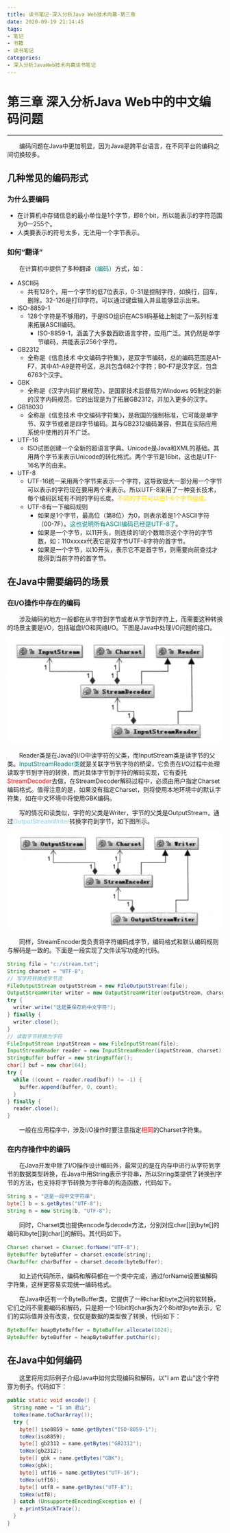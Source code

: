 ```yaml
---
title: 读书笔记-深入分析Java Web技术内幕-第三章
date: 2020-09-19 21:14:45
tags:
- 笔记
- 书籍
- 读书笔记
categories:
- 深入分析JavaWeb技术内幕读书笔记
---
```


# 第三章	深入分析Java Web中的中文编码问题

***

&emsp;&emsp;编码问题在Java中更加明显，因为Java是跨平台语言，在不同平台的编码之间切换较多。

## 几种常见的编码形式

### 为什么要编码

- 在计算机中存储信息的最小单位是1个字节，即8个bit，所以能表示的字符范围为0—255个。
- 人类要表示的符号太多，无法用一个字节表示。

### 如何“翻译”

&emsp;&emsp;在计算机中提供了多种翻译<font color=teal>（编码）</font>方式，如：

- ASCII码
  - 共有128个，用一个字节的低7位表示，0-31是控制字符，如换行，回车，删除。32-126是打印字符。可以通过键盘输入并且能够显示出来。
- ISO-8859-1
  - 128个字符是不够用的，于是ISO组织在ACSII码基础上制定了一系列标准来拓展ASCII编码。
    - ISO-8859-1，涵盖了大多数西欧语言字符，应用广泛。其仍然是单字节编码，共能表示256个字符。
- GB2312
  - 全称是《信息技术 中文编码字符集》，是双字节编码，总的编码范围是A1-F7，其中A1-A9是符号区，总共包含682个字符；B0-F7是汉字区，包含6763个汉字。
- GBK
  - 全称是《汉字内码扩展规范》，是国家技术监督局为Windows 95制定的新的汉字内码规范，它的出现是为了拓展GB2312，并加入更多的汉字。
- GB18030
  - 全称是《信息技术 中文编码字符集》，是我国的强制标准，它可能是单字节、双字节或者是四字节编码。其与GB2312编码兼容，但其在实际应用系统中使用的并不广泛。
- UTF-16
  - ISO试图创建一个全新的超语言字典。Unicode是Java和XML的基础。其用两个字节来表示Unicode的转化格式。两个字节是16bit，这也是UTF-16名字的由来。
- UTF-8
  - UTF-16统一采用两个字节来表示一个字符，这导致很大一部分用一个字节可以表示的字符现在要用两个来表示。所以UTF-8采用了一种变长技术，每个编码区域有不同的字码长度。<font color=gold>不同的字符可以由1-6个字节组成。</font>
  - UTF-8有一下编码规则
    - 如果是1个字节，最高位（第8位）为0，则表示着是1个ASCII字符（00-7F）。<font color=teal>这也说明所有ASCII编码已经是UTF-8了</font>。
    - 如果是一个字节，以11开头，则连续的1的个数暗示这个字符的字节数，如：110xxxxx代表它是双字节UTF-8字符的首字节。
    - 如果是一个字节，以10开头，表示它不是首字节，则需要向前查找才能得到当前字符的首字节。

## 在Java中需要编码的场景

### 在I/O操作中存在的编码

&emsp;&emsp;涉及编码的地方一般都在从字符到字节或者从字节到字符上，而需要这种转换的场景主要是I/O，包括磁盘I/O和网络I/O。下图是Java中处理I/O问题的接口。

![InterfaceHandlesIOProblem-1](Notes-Book-Analysis-Javaweb-ChapterThree/InterfaceHandlesIOProblem-1.png)

&emsp;&emsp;Reader类是在Java的I/O中读字符的父类，而InputStream类是读字节的父类。<font color=teal>InputStreamReader类</font>就是关联字节到字符的桥梁，它负责在I/O过程中处理读取字节到字符的转换，而对具体字节到字符的解码实现，它有委托<font color=red>StreamDecoder</font>去做，在StreamDecoder解码过程中，必须由用户指定Charset编码格式。值得注意的是，如果没有指定Charset，则将使用本地环境中的默认字符集，如在中文环境中将使用GBK编码。

&emsp;&emsp;写的情况和读类似，字符的父类是Writer，字节的父类是OutputStream，通过<font color=skyblue>OutputStreamWriter</font>转换字符到字节，如下图所示。

![InterfaceHandlesIOProblem-2](Notes-Book-Analysis-Javaweb-ChapterThree/InterfaceHandlesIOProblem-2.png)

&emsp;&emsp;同样，StreamEncoder类负责将字符编码成字节，编码格式和默认编码规则与解码是一致的。下面是一段实现了文件读写功能的代码。

```java
String file = "c:/stream.txt";
String charset = "UTF-8";
// 写字符转换成字节流
FileOutputStream outputStream = new FIleOutputStream(file);
OutputStreamWriter writer = new OutputStreamWriter(outputStream, charset);
try {
  writer.write("这是要保存的中文字符");
} finally {
  writer.close();
}
// 读取字节转换为字符
FileInputStream inputStream = new FileInputStream(file);
InputStreamReader reader = new InputStreamReader(inputStream, charset);
StringBuffer buffer = new StringBuffer();
char[] buf = new char[64];
try {
  while ((count = reader.read(buf)) != -1) {
    buffer.append(buffer, 0, count);
  }
} finally {
  reader.close();
}
```

&emsp;&emsp;一般在应用程序中，涉及I/O操作时要注意指定<font color=red>相同</font>的Charset字符集。

### 在内存操作中的编码

&emsp;&emsp;在Java开发中除了I/O操作设计编码外，最常见的是在内存中进行从字符到字节的数据类型转换，在Java中用String表示字符串，所以String类提供了转换到字节的方法，也支持将字节转换为字符串的构造函数，代码如下。

```java
String s = "这是一段中文字符串";
byte[] b = s.getBytes("UTF-8");
String n = new String(b, "UTF-8");
```

&emsp;&emsp;同时，Charset类也提供encode与decode方法，分别对应char[]到byte[]的编码和byte[]到char[]的解码。其代码如下。

```java
Charset charset = Charset.forName("UTF-8");
ByteBuffer byteBuffer = charset.encode(string);
CharBuffer charBuffer = charset.decode(byteBuffer);
```

&emsp;&emsp;如上述代码所示，编码和解码都在一个类中完成，通过forName设置编解码字符集，这样更容易实现统一编码格式。

&emsp;&emsp;在Java中还有一个ByteBuffer类，它提供了一种char和byte之间的软转换，它们之间不需要编码和解码，只是把一个16bit的char拆为2个8bit的byte表示，它们的实际值并没有改变，仅仅是数据的类型做了转换，代码如下：

```java
ByteBuffer heapByteBuffer = ByteBuffer.allocate(1024);
ByteBuffer byteBuffer = heapByteBuffer.putChar(c);
```

## 在Java中如何编码

&emsp;&emsp;这里将用实际例子介绍Java中如何实现编码和解码，以"I am 君山"这个字符穿为例子。代码如下：

```java
public static void encode() {
  String name = "I am 君山";
  toHex(name.toCharArray());
  try {
    byte[] iso8859 = name.getBytes("ISO-8859-1");
    toHex(iso8859);
    byte[] gb2312 = name.getBytes("GB2312");
    toHex(gb2312);
    byte[] gbk = name.getBytes("GBK");
    toHex(gbk);
    byte[] utf16 = name.getBytes("UTF-16");
    toHex(utf16);
    byte[] utf8 = name.getBytes("UTF-8");
    toHex(utf8);
  } catch (UnsupportedEncodingException e) {
    e.printStackTrace();
  }
}
```

